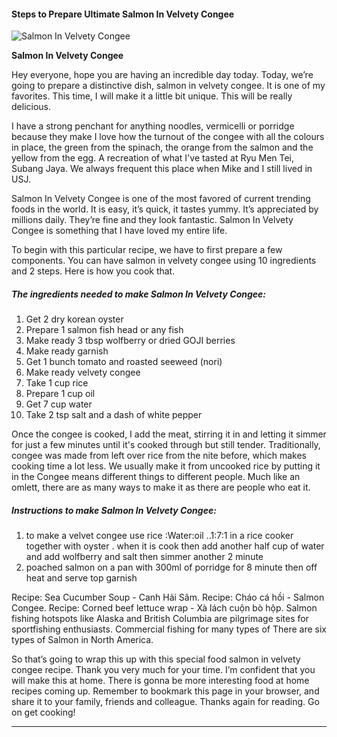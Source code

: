             

#### Steps to Prepare Ultimate Salmon In Velvety Congee

![Salmon In Velvety Congee](https://img-global.cpcdn.com/recipes/48342031/751x532cq70/salmon-in-velvety-congee-recipe-main-photo.jpg)

**Salmon In Velvety Congee**

Hey everyone, hope you are having an incredible day today. Today, we’re going to prepare a distinctive dish, salmon in velvety congee. It is one of my favorites. This time, I will make it a little bit unique. This will be really delicious.

I have a strong penchant for anything noodles, vermicelli or porridge because they make I love how the turnout of the congee with all the colours in place, the green from the spinach, the orange from the salmon and the yellow from the egg. A recreation of what I've tasted at Ryu Men Tei, Subang Jaya. We always frequent this place when Mike and I still lived in USJ.

Salmon In Velvety Congee is one of the most favored of current trending foods in the world. It is easy, it’s quick, it tastes yummy. It’s appreciated by millions daily. They’re fine and they look fantastic. Salmon In Velvety Congee is something that I have loved my entire life.

To begin with this particular recipe, we have to first prepare a few components. You can have salmon in velvety congee using 10 ingredients and 2 steps. Here is how you cook that.

##### The ingredients needed to make Salmon In Velvety Congee:

1.  Get 2 dry korean oyster
2.  Prepare 1 salmon fish head or any fish
3.  Make ready 3 tbsp wolfberry or dried GOJI berries
4.  Make ready garnish
5.  Get 1 bunch tomato and roasted seeweed (nori)
6.  Make ready velvety congee
7.  Take 1 cup rice
8.  Prepare 1 cup oil
9.  Get 7 cup water
10.  Take 2 tsp salt and a dash of white pepper

Once the congee is cooked, I add the meat, stirring it in and letting it simmer for just a few minutes until it's cooked through but still tender. Traditionally, congee was made from left over rice from the nite before, which makes cooking time a lot less. We usually make it from uncooked rice by putting it in the Congee means different things to different people. Much like an omlett, there are as many ways to make it as there are people who eat it.

##### Instructions to make Salmon In Velvety Congee:

1.  to make a velvet congee use rice :Water:oil ..1:7:1 in a rice cooker together with oyster . when it is cook then add another half cup of water and add wolfberry and salt then simmer another 2 minute
2.  poached salmon on a pan with 300ml of porridge for 8 minute then off heat and serve top garnish

Recipe: Sea Cucumber Soup - Canh Hải Sâm. Recipe: Cháo cá hồi - Salmon Congee. Recipe: Corned beef lettuce wrap - Xà lách cuộn bò hộp. Salmon fishing hotspots like Alaska and British Columbia are pilgrimage sites for sportfishing enthusiasts. Commercial fishing for many types of There are six types of Salmon in North America.

So that’s going to wrap this up with this special food salmon in velvety congee recipe. Thank you very much for your time. I’m confident that you will make this at home. There is gonna be more interesting food at home recipes coming up. Remember to bookmark this page in your browser, and share it to your family, friends and colleague. Thanks again for reading. Go on get cooking!

* * *